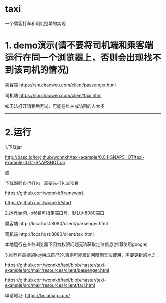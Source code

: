 # taxi
一个乘客打车和司机抢单的实现

# 1. demo演示(请不要将司机端和乘客端运行在同一个浏览器上，否则会出现找不到该司机的情况)

乘客端 https://shuchaowen.com/client/passenger.html

司机端 https://shuchaowen.com/client/taxi.html

如无法打开请稍后再试，可能在维护或访问的人太多

----
# 2.运行

1.下载jar

http://basc.io/io/github/wcnnkh/taxi-example/0.0.1-SNAPSHOT/taxi-example-0.0.1-SNAPSHOT.jar

或

下载源码自行打包，需要先打包父项目

https://github.com/wcnnkh/framework

https://github.com/wcnnkh/start

2.运行jar包,-p参数可指定端口号，默认为8080端口

乘客端 http://localhost:8080/client/passenger.html

司机端 http://localhost:8080/client/taxi.html

本地运行在某些浏览器下因为权限问题无法获取定位信息(推荐使用google)

3.推荐将高德的key换成自己的,否则可能因访问限制无法使用，需要更新的地方：

https://github.com/wcnnkh/taxi/blob/master/taxi-example/src/main/resources/client/passenger.html

https://github.com/wcnnkh/taxi/blob/master/taxi-example/src/main/resources/client/taxi.html

申请地址: https://lbs.amap.com/
